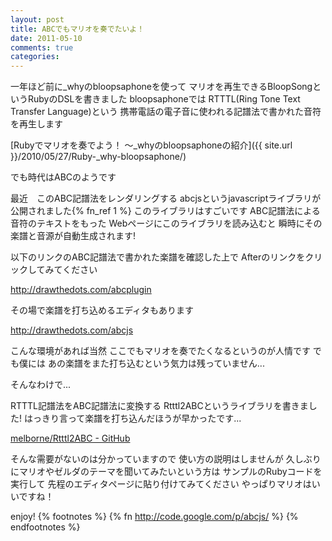 ```yaml
---
layout: post
title: ABCでもマリオを奏でたいよ！
date: 2011-05-10
comments: true
categories:
---
```



一年ほど前に_whyのbloopsaphoneを使って
マリオを再生できるBloopSongというRubyのDSLを書きました
bloopsaphoneでは
RTTTL(Ring Tone Text Transfer Language)という
携帯電話の電子音に使われる記譜法で書かれた音符を再生します

[Rubyでマリオを奏でよう！ ～_whyのbloopsaphoneの紹介]({{ site.url }}/2010/05/27/Ruby-_why-bloopsaphone/) 

でも時代はABCのようです

最近　このABC記譜法をレンダリングする
abcjsというjavascriptライブラリが公開されました{% fn_ref 1 %}
このライブラリはすごいです
ABC記譜法による音符のテキストをもった
Webページにこのライブラリを読み込むと
瞬時にその楽譜と音源が自動生成されます!

以下のリンクのABC記譜法で書かれた楽譜を確認した上で
Afterのリンクをクリックしてみてください

http://drawthedots.com/abcplugin

その場で楽譜を打ち込めるエディタもあります

http://drawthedots.com/abcjs

こんな環境があれば当然
ここでもマリオを奏でたくなるというのが人情です
でも僕には
あの楽譜をまた打ち込むという気力は残っていません...

そんなわけで...

RTTTL記譜法をABC記譜法に変換する
Rtttl2ABCというライブラリを書きました!
はっきり言って楽譜を打ち込んだほうが早かったです...

[melborne/Rtttl2ABC - GitHub](https://github.com/melborne/Rtttl2ABC) 

そんな需要がないのは分かっていますので
使い方の説明はしませんが
久しぶりにマリオやゼルダのテーマを聞いてみたいという方は
サンプルのRubyコードを実行して
先程のエディタページに貼り付けてみてください
やっぱりマリオはいいですね！

enjoy!
{% footnotes %}
   {% fn http://code.google.com/p/abcjs/ %}
{% endfootnotes %}
